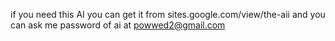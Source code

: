if you need this AI you can get it from sites.google.com/view/the-aii and you can ask me password of ai at powwed2@gmail.com

